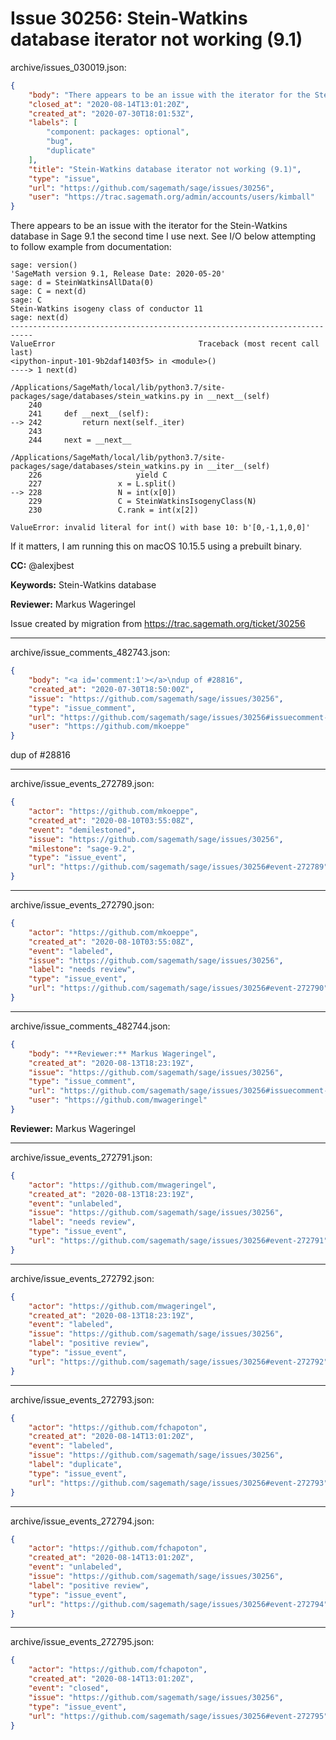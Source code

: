 # Issue 30256: Stein-Watkins database iterator not working (9.1)

archive/issues_030019.json:
```json
{
    "body": "There appears to be an issue with the iterator for the Stein-Watkins database in Sage 9.1 the second time I use next.  See I/O below attempting to follow example from documentation:\n\n```\nsage: version()\n'SageMath version 9.1, Release Date: 2020-05-20'\nsage: d = SteinWatkinsAllData(0)\nsage: C = next(d)\nsage: C\nStein-Watkins isogeny class of conductor 11\nsage: next(d)\n---------------------------------------------------------------------------\nValueError                                Traceback (most recent call last)\n<ipython-input-101-9b2daf1403f5> in <module>()\n----> 1 next(d)\n\n/Applications/SageMath/local/lib/python3.7/site-packages/sage/databases/stein_watkins.py in __next__(self)\n    240 \n    241     def __next__(self):\n--> 242         return next(self._iter)\n    243 \n    244     next = __next__\n\n/Applications/SageMath/local/lib/python3.7/site-packages/sage/databases/stein_watkins.py in __iter__(self)\n    226                     yield C\n    227                 x = L.split()\n--> 228                 N = int(x[0])\n    229                 C = SteinWatkinsIsogenyClass(N)\n    230                 C.rank = int(x[2])\n\nValueError: invalid literal for int() with base 10: b'[0,-1,1,0,0]'\n```\n\nIf it matters, I am running this on macOS 10.15.5 using a prebuilt binary. \n\n**CC:**  @alexjbest\n\n**Keywords:** Stein-Watkins database\n\n**Reviewer:** Markus Wageringel\n\nIssue created by migration from https://trac.sagemath.org/ticket/30256\n\n",
    "closed_at": "2020-08-14T13:01:20Z",
    "created_at": "2020-07-30T18:01:53Z",
    "labels": [
        "component: packages: optional",
        "bug",
        "duplicate"
    ],
    "title": "Stein-Watkins database iterator not working (9.1)",
    "type": "issue",
    "url": "https://github.com/sagemath/sage/issues/30256",
    "user": "https://trac.sagemath.org/admin/accounts/users/kimball"
}
```
There appears to be an issue with the iterator for the Stein-Watkins database in Sage 9.1 the second time I use next.  See I/O below attempting to follow example from documentation:

```
sage: version()
'SageMath version 9.1, Release Date: 2020-05-20'
sage: d = SteinWatkinsAllData(0)
sage: C = next(d)
sage: C
Stein-Watkins isogeny class of conductor 11
sage: next(d)
---------------------------------------------------------------------------
ValueError                                Traceback (most recent call last)
<ipython-input-101-9b2daf1403f5> in <module>()
----> 1 next(d)

/Applications/SageMath/local/lib/python3.7/site-packages/sage/databases/stein_watkins.py in __next__(self)
    240 
    241     def __next__(self):
--> 242         return next(self._iter)
    243 
    244     next = __next__

/Applications/SageMath/local/lib/python3.7/site-packages/sage/databases/stein_watkins.py in __iter__(self)
    226                     yield C
    227                 x = L.split()
--> 228                 N = int(x[0])
    229                 C = SteinWatkinsIsogenyClass(N)
    230                 C.rank = int(x[2])

ValueError: invalid literal for int() with base 10: b'[0,-1,1,0,0]'
```

If it matters, I am running this on macOS 10.15.5 using a prebuilt binary. 

**CC:**  @alexjbest

**Keywords:** Stein-Watkins database

**Reviewer:** Markus Wageringel

Issue created by migration from https://trac.sagemath.org/ticket/30256





---

archive/issue_comments_482743.json:
```json
{
    "body": "<a id='comment:1'></a>\ndup of #28816",
    "created_at": "2020-07-30T18:50:00Z",
    "issue": "https://github.com/sagemath/sage/issues/30256",
    "type": "issue_comment",
    "url": "https://github.com/sagemath/sage/issues/30256#issuecomment-482743",
    "user": "https://github.com/mkoeppe"
}
```

<a id='comment:1'></a>
dup of #28816



---

archive/issue_events_272789.json:
```json
{
    "actor": "https://github.com/mkoeppe",
    "created_at": "2020-08-10T03:55:08Z",
    "event": "demilestoned",
    "issue": "https://github.com/sagemath/sage/issues/30256",
    "milestone": "sage-9.2",
    "type": "issue_event",
    "url": "https://github.com/sagemath/sage/issues/30256#event-272789"
}
```



---

archive/issue_events_272790.json:
```json
{
    "actor": "https://github.com/mkoeppe",
    "created_at": "2020-08-10T03:55:08Z",
    "event": "labeled",
    "issue": "https://github.com/sagemath/sage/issues/30256",
    "label": "needs review",
    "type": "issue_event",
    "url": "https://github.com/sagemath/sage/issues/30256#event-272790"
}
```



---

archive/issue_comments_482744.json:
```json
{
    "body": "**Reviewer:** Markus Wageringel",
    "created_at": "2020-08-13T18:23:19Z",
    "issue": "https://github.com/sagemath/sage/issues/30256",
    "type": "issue_comment",
    "url": "https://github.com/sagemath/sage/issues/30256#issuecomment-482744",
    "user": "https://github.com/mwageringel"
}
```

**Reviewer:** Markus Wageringel



---

archive/issue_events_272791.json:
```json
{
    "actor": "https://github.com/mwageringel",
    "created_at": "2020-08-13T18:23:19Z",
    "event": "unlabeled",
    "issue": "https://github.com/sagemath/sage/issues/30256",
    "label": "needs review",
    "type": "issue_event",
    "url": "https://github.com/sagemath/sage/issues/30256#event-272791"
}
```



---

archive/issue_events_272792.json:
```json
{
    "actor": "https://github.com/mwageringel",
    "created_at": "2020-08-13T18:23:19Z",
    "event": "labeled",
    "issue": "https://github.com/sagemath/sage/issues/30256",
    "label": "positive review",
    "type": "issue_event",
    "url": "https://github.com/sagemath/sage/issues/30256#event-272792"
}
```



---

archive/issue_events_272793.json:
```json
{
    "actor": "https://github.com/fchapoton",
    "created_at": "2020-08-14T13:01:20Z",
    "event": "labeled",
    "issue": "https://github.com/sagemath/sage/issues/30256",
    "label": "duplicate",
    "type": "issue_event",
    "url": "https://github.com/sagemath/sage/issues/30256#event-272793"
}
```



---

archive/issue_events_272794.json:
```json
{
    "actor": "https://github.com/fchapoton",
    "created_at": "2020-08-14T13:01:20Z",
    "event": "unlabeled",
    "issue": "https://github.com/sagemath/sage/issues/30256",
    "label": "positive review",
    "type": "issue_event",
    "url": "https://github.com/sagemath/sage/issues/30256#event-272794"
}
```



---

archive/issue_events_272795.json:
```json
{
    "actor": "https://github.com/fchapoton",
    "created_at": "2020-08-14T13:01:20Z",
    "event": "closed",
    "issue": "https://github.com/sagemath/sage/issues/30256",
    "type": "issue_event",
    "url": "https://github.com/sagemath/sage/issues/30256#event-272795"
}
```
